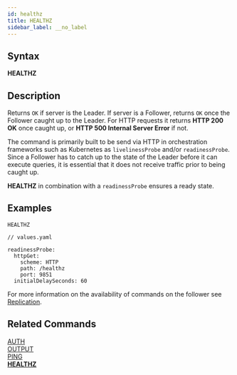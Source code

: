 ```yaml
---
id: healthz
title: HEALTHZ
sidebar_label: __no_label
---
```


## Syntax

**HEALTHZ**

## Description

Returns `OK` if server is the Leader. If server is a Follower, returns `OK` once the Follower caught up
to the Leader. For HTTP requests it returns **HTTP 200 OK** once caught up, or **HTTP 500 Internal Server Error** if not.

The command is primarily built to be send via HTTP in orchestration frameworks such as Kubernetes as
`livelinessProbe` and/or `readinessProbe`. Since a Follower has to catch up to the state of the Leader before
it can execute queries, it is essential that it does not receive traffic prior to being caught up.

**HEALTHZ** in combination with a `readinessProbe` ensures a ready state.

## Examples

```tile38-cli
HEALTHZ
```

```
// values.yaml

readinessProbe:
  httpGet:
    scheme: HTTP
    path: /healthz
    port: 9851
  initialDelaySeconds: 60
```

For more information on the availability of commands on the follower see [Replication](../topics/replication.md).

## Related Commands

[AUTH](../commands/auth.md)<br>
[OUTPUT](../commands/output.md)<br>
[PING](../commands/ping.md)<br>
**[HEALTHZ](../commands/healthz.md)**<br>

